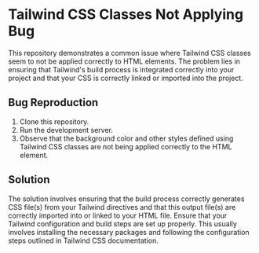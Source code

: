 # Tailwind CSS Classes Not Applying Bug

This repository demonstrates a common issue where Tailwind CSS classes seem to not be applied correctly to HTML elements. The problem lies in ensuring that Tailwind's build process is integrated correctly into your project and that your CSS is correctly linked or imported into the project.

## Bug Reproduction

1. Clone this repository.
2. Run the development server.
3. Observe that the background color and other styles defined using Tailwind CSS classes are not being applied correctly to the HTML element.

## Solution

The solution involves ensuring that the build process correctly generates CSS file(s) from your Tailwind directives and that this output file(s) are correctly imported into or linked to your HTML file.  Ensure that your Tailwind configuration and build steps are set up properly. This usually involves installing the necessary packages and following the configuration steps outlined in Tailwind CSS documentation.